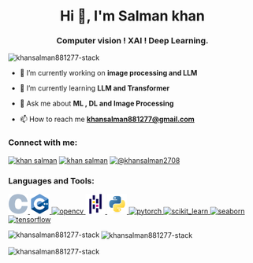 <h1 align="center">Hi 👋, I'm Salman khan</h1>
<h3 align="center">Computer vision ! XAI ! Deep Learning.</h3>

<p align="left"> <img src="https://komarev.com/ghpvc/?username=khansalman881277-stack&label=Profile%20views&color=0e75b6&style=flat" alt="khansalman881277-stack" /> </p>

- 🔭 I’m currently working on **image processing and LLM**

- 🌱 I’m currently learning **LLM and Transformer**

- 💬 Ask me about **ML , DL and Image Processing**

- 📫 How to reach me **khansalman881277@gmail.com**

<h3 align="left">Connect with me:</h3>
<p align="left">
<a href="https://fb.com/khan salman" target="blank"><img align="center" src="https://raw.githubusercontent.com/rahuldkjain/github-profile-readme-generator/master/src/images/icons/Social/facebook.svg" alt="khan salman" height="30" width="40" /></a>
<a href="https://instagram.com/khan salman" target="blank"><img align="center" src="https://raw.githubusercontent.com/rahuldkjain/github-profile-readme-generator/master/src/images/icons/Social/instagram.svg" alt="khan salman" height="30" width="40" /></a>
<a href="https://www.youtube.com/c/@khansalman2708" target="blank"><img align="center" src="https://raw.githubusercontent.com/rahuldkjain/github-profile-readme-generator/master/src/images/icons/Social/youtube.svg" alt="@khansalman2708" height="30" width="40" /></a>
</p>

<h3 align="left">Languages and Tools:</h3>
<p align="left"> <a href="https://www.cprogramming.com/" target="_blank" rel="noreferrer"> <img src="https://raw.githubusercontent.com/devicons/devicon/master/icons/c/c-original.svg" alt="c" width="40" height="40"/> </a> <a href="https://www.w3schools.com/cpp/" target="_blank" rel="noreferrer"> <img src="https://raw.githubusercontent.com/devicons/devicon/master/icons/cplusplus/cplusplus-original.svg" alt="cplusplus" width="40" height="40"/> </a> <a href="https://opencv.org/" target="_blank" rel="noreferrer"> <img src="https://www.vectorlogo.zone/logos/opencv/opencv-icon.svg" alt="opencv" width="40" height="40"/> </a> <a href="https://pandas.pydata.org/" target="_blank" rel="noreferrer"> <img src="https://raw.githubusercontent.com/devicons/devicon/2ae2a900d2f041da66e950e4d48052658d850630/icons/pandas/pandas-original.svg" alt="pandas" width="40" height="40"/> </a> <a href="https://www.python.org" target="_blank" rel="noreferrer"> <img src="https://raw.githubusercontent.com/devicons/devicon/master/icons/python/python-original.svg" alt="python" width="40" height="40"/> </a> <a href="https://pytorch.org/" target="_blank" rel="noreferrer"> <img src="https://www.vectorlogo.zone/logos/pytorch/pytorch-icon.svg" alt="pytorch" width="40" height="40"/> </a> <a href="https://scikit-learn.org/" target="_blank" rel="noreferrer"> <img src="https://upload.wikimedia.org/wikipedia/commons/0/05/Scikit_learn_logo_small.svg" alt="scikit_learn" width="40" height="40"/> </a> <a href="https://seaborn.pydata.org/" target="_blank" rel="noreferrer"> <img src="https://seaborn.pydata.org/_images/logo-mark-lightbg.svg" alt="seaborn" width="40" height="40"/> </a> <a href="https://www.tensorflow.org" target="_blank" rel="noreferrer"> <img src="https://www.vectorlogo.zone/logos/tensorflow/tensorflow-icon.svg" alt="tensorflow" width="40" height="40"/> </a> </p>

<p><img align="left" src="https://github-readme-stats.vercel.app/api/top-langs?username=khansalman881277-stack&show_icons=true&locale=en&layout=compact" alt="khansalman881277-stack" /></p>

<p>&nbsp;<img align="center" src="https://github-readme-stats.vercel.app/api?username=khansalman881277-stack&show_icons=true&locale=en" alt="khansalman881277-stack" /></p>

<p><img align="center" src="https://github-readme-streak-stats.herokuapp.com/?user=khansalman881277-stack&" alt="khansalman881277-stack" /></p>
